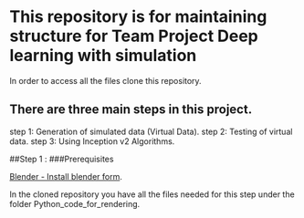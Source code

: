 # This repository is for maintaining structure for Team Project Deep learning with simulation

In order to access all the files clone this repository.

## There are three main steps in this project. 

step 1: Generation of simulated data (Virtual Data).
step 2: Testing of virtual data.
step 3: Using Inception v2 Algorithms.

##Step 1 :
###Prerequisites 

[Blender - Install blender  form](https://www.blender.org/download/).

In the cloned repository you have all the files needed for this step under the folder Python_code_for_rendering.
